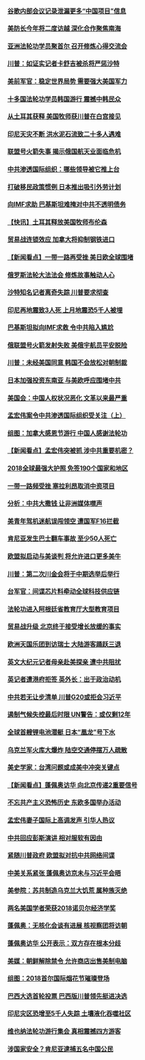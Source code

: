 #### [谷歌内部会议记录泄漏更多“中国项目”信息](../pages/nsc418/n10783142.md?t=10150034) 

#### [美防长今年将二度访越 深化合作聚焦南海](../pages/nsc418/n10783067.md?t=10150034) 

#### [亚洲法轮功学员聚首尔 召开修炼心得交流会](../pages/nsc418/n10780294.md?t=10150034) 

#### [川普：如证实记者卡舒吉被杀将严惩沙特](../pages/nsc418/n10782611.md?t=10150034) 

#### [美前军官：稳定世界局势 需要强大美国军力](../pages/nsc418/n10781975.md?t=10150034) 

#### [十多国法轮功学员韩国游行 震撼中韩民众](../pages/nsc418/n10781244.md?t=10150034) 

#### [从土耳其获释 美国牧师获川普在白宫接见](../pages/nsc418/n10781786.md?t=10150034) 

#### [印尼天灾不断 洪水泥石流致二十多人遇难](../pages/nsc418/n10781733.md?t=10150034) 

#### [联盟号火箭失事 揭示俄国航天业面临危机](../pages/nsc418/n10781049.md?t=10150034) 

#### [中共渗透国际组织：哪些领导被它推上台](../pages/nsc418/n10780076.md?t=10150034) 

#### [打破移民政策惯例 日本推出吸引外劳计划](../pages/nsc418/n10780027.md?t=10150034) 

#### [向IMF求助 巴基斯坦难掩对中共不透明债务](../pages/nsc418/n10779334.md?t=10150034) 

#### [【快讯】土耳其释放美国牧师布伦森](../pages/nsc418/n10779530.md?t=10150034) 

#### [贸易战连锁效应 加拿大将抑制钢铁进口](../pages/nsc418/n10778999.md?t=10150034) 

#### [【新闻看点】一带一路再受挫 美日欧全球围堵](../pages/nsc418/n10777284.md?t=10150034) 

#### [俄罗斯法轮大法法会 修炼故事触动人心](../pages/nsc418/n10777123.md?t=10150034) 

#### [沙特知名记者离奇失踪 川普要求彻查](../pages/nsc418/n10777290.md?t=10150034) 

#### [印尼再地震致3人死 上月地震恐5千人被埋](../pages/nsc418/n10776842.md?t=10150034) 

#### [巴基斯坦拟向IMF求救 令中共陷入尴尬](../pages/nsc418/n10775275.md?t=10150034) 

#### [俄联盟号火箭发射失败 美俄宇航员平安脱险](../pages/nsc418/n10776805.md?t=10150034) 

#### [川普：未经美国同意 韩国不会放松对朝制裁](../pages/nsc418/n10776516.md?t=10150034) 

#### [日本加强投资东南亚 与美欧呼应围堵中共](../pages/nsc418/n10776420.md?t=10150034) 

#### [美国会：中国人权状况恶化 文革以来最严重](../pages/nsc418/n10775405.md?t=10150034) 

#### [孟宏伟案令中共渗透国际组织受关注（上）](../pages/nsc418/n10773407.md?t=10150034) 

#### [组图：加拿大感恩节游行 中国人感谢法轮功](../pages/nsc418/n10774602.md?t=10150034) 

#### [【新闻看点】孟宏伟突被抓 涉中共重要机密？](../pages/nsc418/n10774768.md?t=10150034) 

#### [2018全球最强大护照 免签190个国家和地区](../pages/nsc418/n10774785.md?t=10150034) 

#### [一带一路频受挫 塞拉利昂取消中资项目](../pages/nsc418/n10774667.md?t=10150034) 

#### [分析：中共大撒钱 让非洲媒体噤声](../pages/nsc418/n10772349.md?t=10150034) 

#### [美青年驾机迷航误闯领空 遭国军F16拦截](../pages/nsc418/n10774153.md?t=10150034) 

#### [肯尼亚发生巴士翻车事故 至少50人死亡](../pages/nsc418/n10774150.md?t=10150034) 

#### [欧盟拟启动与美谈判 将允许进口更多美牛](../pages/nsc418/n10773644.md?t=10150034) 

#### [川普：第二次川金会将于中期选举后举行](../pages/nsc418/n10773708.md?t=10150034) 

#### [台军官：间谍芯片料牵动全球科技供应链](../pages/nsc418/n10772822.md?t=10150034) 

#### [法轮功进入阿根廷省教育厅大型教育项目](../pages/nsc418/n10772186.md?t=10150034) 

#### [贸易战升级 北京终于接受增长放缓的事实](../pages/nsc418/n10772868.md?t=10150034) 

#### [欧洲天国乐团到访瑞士 大陆游客踊跃三退](../pages/nsc418/n10772672.md?t=10150034) 

#### [英文大纪元记者母亲赴美探亲 遭中共阻扰](../pages/nsc418/n10772575.md?t=10150034) 

#### [英记者遭港府拒签 英外长：出于政治动机](../pages/nsc418/n10772603.md?t=10150034) 

#### [中共若无让步清单 川普G20或拒会习近平](../pages/nsc418/n10771813.md?t=10150034) 

#### [遏制气候失控最后时限 UN警告：或仅剩12年](../pages/nsc418/n10771411.md?t=10150034) 

#### [全球首艘锂电池潜艇 日本“凰龙”号下水](../pages/nsc418/n10771671.md?t=10150034) 

#### [乌克兰军火库大爆炸 陆空交通停摆万人疏散](../pages/nsc418/n10771658.md?t=10150034) 

#### [美史学家：台湾问题或成美中冲突关键点](../pages/nsc418/n10771318.md?t=10150034) 

#### [【新闻看点】蓬佩奥访华 向北京传递2重要信号](../pages/nsc418/n10770311.md?t=10150034) 

#### [不忘共产主义恐怖历史 东欧多国举办活动](../pages/nsc418/n10770391.md?t=10150034) 

#### [孟宏伟妻子国际上高调发声 引华人热议](../pages/nsc418/n10770153.md?t=10150034) 

#### [中共回应彭斯演讲 相对服软有因由](../pages/nsc418/n10770070.md?t=10150034) 

#### [紧随川普政府 欧盟拟对抗中共网络间谍](../pages/nsc418/n10770155.md?t=10150034) 

#### [中美关系紧张 蓬佩奥访京未与习近平会晤](../pages/nsc418/n10770076.md?t=10150034) 

#### [美参院：苏共制造乌克兰大饥荒 属种族灭绝](../pages/nsc418/n10769945.md?t=10150034) 

#### [两名美国学者荣获2018诺贝尔经济学奖](../pages/nsc418/n10768693.md?t=10150034) 

#### [蓬佩奥：无核化会谈有进展 核视察团将访朝](../pages/nsc418/n10768194.md?t=10150034) 

#### [蓬佩奥访华 公开表示：双方存在根本分歧](../pages/nsc418/n10768365.md?t=10150034) 

#### [美媒：朝鲜解除禁令 允许商店出售美制电脑](../pages/nsc418/n10768025.md?t=10150034) 

#### [组图：2018首尔国际烟花节璀璨登场](../pages/nsc418/n10767652.md?t=10150034) 

#### [巴西大选首轮投票 巴西版川普领先挺进决选](../pages/nsc418/n10767437.md?t=10150034) 

#### [印尼灾区恐增至5千人失踪 土壤液化吞噬社区](../pages/nsc418/n10767209.md?t=10150034) 

#### [维也纳法轮功游行集会 真相震撼四方游客](../pages/nsc418/n10758570.md?t=10150034) 

#### [涉国家安全？肯尼亚逮捕五名中国公民](../pages/nsc418/n10766880.md?t=10150034) 

